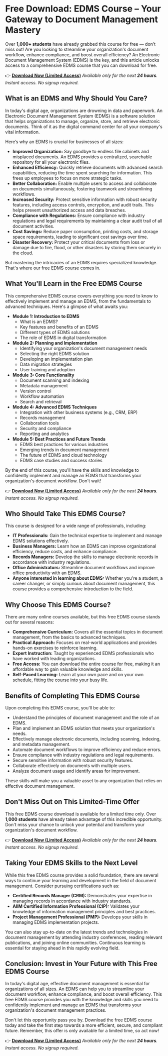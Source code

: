 # Free Download: EDMS Course – Your Gateway to Document Management Mastery

Over **1,000+ students** have already grabbed this course for free — don’t miss out!
Are you looking to streamline your organization's document workflow, enhance compliance, and boost overall efficiency? An Electronic Document Management System (EDMS) is the key, and this article unlocks access to a comprehensive EDMS course that you can download for free.

👉 **[Download Now (Limited Access)](https://udemywork.com/edms-course)**
_Available only for the next **24 hours**. Instant access. No signup required._

## What is an EDMS and Why Should You Care?

In today's digital age, organizations are drowning in data and paperwork. An Electronic Document Management System (EDMS) is a software solution that helps organizations to manage, organize, store, and retrieve electronic documents. Think of it as the digital command center for all your company's vital information.

Here’s why an EDMS is crucial for businesses of all sizes:

*   **Improved Organization:** Say goodbye to endless file cabinets and misplaced documents. An EDMS provides a centralized, searchable repository for all your electronic files.
*   **Enhanced Efficiency:** Quickly retrieve documents with advanced search capabilities, reducing the time spent searching for information. This frees up employees to focus on more strategic tasks.
*   **Better Collaboration:** Enable multiple users to access and collaborate on documents simultaneously, fostering teamwork and streamlining workflows.
*   **Increased Security:** Protect sensitive information with robust security features, including access controls, encryption, and audit trails. This helps prevent unauthorized access and data breaches.
*   **Compliance with Regulations:** Ensure compliance with industry regulations and legal requirements by maintaining a clear audit trail of all document activities.
*   **Cost Savings:** Reduce paper consumption, printing costs, and storage space requirements, leading to significant cost savings over time.
*   **Disaster Recovery:** Protect your critical documents from loss or damage due to fire, flood, or other disasters by storing them securely in the cloud.

But mastering the intricacies of an EDMS requires specialized knowledge. That's where our free EDMS course comes in.

## What You'll Learn in the Free EDMS Course

This comprehensive EDMS course covers everything you need to know to effectively implement and manage an EDMS, from the fundamentals to advanced techniques. Here's a glimpse of what awaits you:

*   **Module 1: Introduction to EDMS**
    *   What is an EDMS?
    *   Key features and benefits of an EDMS
    *   Different types of EDMS solutions
    *   The role of EDMS in digital transformation
*   **Module 2: Planning and Implementation**
    *   Identifying your organization's document management needs
    *   Selecting the right EDMS solution
    *   Developing an implementation plan
    *   Data migration strategies
    *   User training and adoption
*   **Module 3: Core Functionality**
    *   Document scanning and indexing
    *   Metadata management
    *   Version control
    *   Workflow automation
    *   Search and retrieval
*   **Module 4: Advanced EDMS Techniques**
    *   Integration with other business systems (e.g., CRM, ERP)
    *   Records management
    *   Collaboration tools
    *   Security and compliance
    *   Reporting and analytics
*   **Module 5: Best Practices and Future Trends**
    *   EDMS best practices for various industries
    *   Emerging trends in document management
    *   The future of EDMS and cloud technology
    *   EDMS case studies and success stories

By the end of this course, you'll have the skills and knowledge to confidently implement and manage an EDMS that transforms your organization's document workflow. Don't wait!

👉 **[Download Now (Limited Access)](https://udemywork.com/edms-course)**
_Available only for the next **24 hours**. Instant access. No signup required._

## Who Should Take This EDMS Course?

This course is designed for a wide range of professionals, including:

*   **IT Professionals:** Gain the technical expertise to implement and manage EDMS solutions effectively.
*   **Business Managers:** Learn how an EDMS can improve organizational efficiency, reduce costs, and enhance compliance.
*   **Records Managers:** Develop the skills to manage electronic records in accordance with industry regulations.
*   **Office Administrators:** Streamline document workflows and improve office productivity with an EDMS.
*   **Anyone interested in learning about EDMS:** Whether you're a student, a career changer, or simply curious about document management, this course provides a comprehensive introduction to the field.

## Why Choose This EDMS Course?

There are many online courses available, but this free EDMS course stands out for several reasons:

*   **Comprehensive Curriculum:** Covers all the essential topics in document management, from the basics to advanced techniques.
*   **Practical Approach:** Focuses on real-world applications and provides hands-on exercises to reinforce learning.
*   **Expert Instruction:** Taught by experienced EDMS professionals who have worked with leading organizations.
*   **Free Access:** You can download the entire course for free, making it an affordable way to gain valuable knowledge and skills.
*   **Self-Paced Learning:** Learn at your own pace and on your own schedule, fitting the course into your busy life.

## Benefits of Completing This EDMS Course

Upon completing this EDMS course, you'll be able to:

*   Understand the principles of document management and the role of an EDMS.
*   Plan and implement an EDMS solution that meets your organization's needs.
*   Effectively manage electronic documents, including scanning, indexing, and metadata management.
*   Automate document workflows to improve efficiency and reduce errors.
*   Ensure compliance with industry regulations and legal requirements.
*   Secure sensitive information with robust security features.
*   Collaborate effectively on documents with multiple users.
*   Analyze document usage and identify areas for improvement.

These skills will make you a valuable asset to any organization that relies on effective document management.

## Don't Miss Out on This Limited-Time Offer

This free EDMS course download is available for a limited time only. Over **1,000 students** have already taken advantage of this incredible opportunity. Don't miss your chance to unlock your potential and transform your organization's document workflow.

👉 **[Download Now (Limited Access)](https://udemywork.com/edms-course)**
_Available only for the next **24 hours**. Instant access. No signup required._

## Taking Your EDMS Skills to the Next Level

While this free EDMS course provides a solid foundation, there are several ways to continue your learning and development in the field of document management. Consider pursuing certifications such as:

*   **Certified Records Manager (CRM):** Demonstrates your expertise in managing records in accordance with industry standards.
*   **AIIM Certified Information Professional (CIP):** Validates your knowledge of information management principles and best practices.
*   **Project Management Professional (PMP):** Develops your skills in managing EDMS implementation projects.

You can also stay up-to-date on the latest trends and technologies in document management by attending industry conferences, reading relevant publications, and joining online communities. Continuous learning is essential for staying ahead in this rapidly evolving field.

## Conclusion: Invest in Your Future with This Free EDMS Course

In today's digital age, effective document management is essential for organizations of all sizes. An EDMS can help you to streamline your document workflow, enhance compliance, and boost overall efficiency. This free EDMS course provides you with the knowledge and skills you need to confidently implement and manage an EDMS that transforms your organization's document management practices.

Don't let this opportunity pass you by. Download the free EDMS course today and take the first step towards a more efficient, secure, and compliant future. Remember, this offer is only available for a limited time, so act now!

👉 **[Download Now (Limited Access)](https://udemywork.com/edms-course)**
_Available only for the next **24 hours**. Instant access. No signup required._
